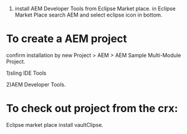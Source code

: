1) install AEM Developer Tools from  Eclipse Market place.
in Eclipse Market Place search AEM and select eclipse icon in bottom. 

To create a AEM project 
========================

confirm installation by 
new Project > AEM > AEM Sample Multi-Module Project.

1)sling IDE Tools

2)AEM Developer Tools.

To check out project from the crx:
==================================

Eclipse market place install vaultClipse.




  
